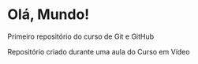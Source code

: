# Olá, Mundo!
 Primeiro repositório do curso de Git e GitHub

 Repositório criado durante uma aula do Curso em Vídeo
